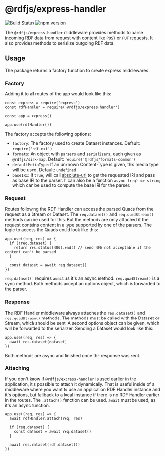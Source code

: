 # @rdfjs/express-handler

[![Build Status](https://travis-ci.org/rdf-js/express-handler.svg?branch=master)](https://travis-ci.org/rdfjs/express-handler)
[![npm version](https://img.shields.io/npm/v/@rdfjs/express-handler.svg)](https://www.npmjs.com/package/@rdfjs/express-handler)

The `@rdfjs/express-handler` middleware provides methods to parse incoming RDF data from request with content like `POST` or `PUT` requests.
It also provides methods to serialize outgoing RDF data.   

## Usage

The package returns a factory function to create express middlewares.

### Factory

Adding it to all routes of the app would look like this:

```
const express = require('express')
const rdfHandler = require('@rdfjs/express-handler')

const app = express()

app.use(rdfHandler())
```

The factory accepts the following options:

- `factory`: The factory used to create Dataset instances. Default: `require('rdf-ext')`
- `formats`: An object with `parsers` and `serializers`, each given as `@rdfjs/sink-map`. Default: `require('@rdfjs/formats-common')`
- `defaultMediaType`: If an unknown Content-Type is given, this media type will be used. Default: `undefined`
- `baseIRI`: If `true`, will call [absolute-url](https://npm.im/absolute-url) to get the requested IRI and pass as base IRI to the parser. It can also be a function `async (req) => string` which can be used to compute the base IRI for the parser.

### Request

Routes following the RDF Handler can access the parsed Quads from the request as a Stream or Dataset.
The `req.dataset()` and `req.quadStream()` methods can be used for this.
But the methods are only attached if the request contains content in a type supported by one of the parsers.
The logic to access the Quads could look like this:

```
app.use((req, res) => {
  if (!req.dataset) {
    return res.status(406).end() // send 406 not acceptable if the content can't be parsed
  }

  const dataset = await req.dataset()
})
```

`req.dataset()` requires `await` as it's an async method.
`req.quadStream()` is a sync method.
Both methods accept an options object, which is forwarded to the parser.

### Response

The RDF Handler middleware always attaches the `res.dataset()` and `res.quadStream()` methods.
The methods must be called with the Dataset or Stream, which should be sent.
A second options object can be given, which will be forwarded to the serializer.
Sending a Dataset would look like this:

```
app.use((req, res) => {
  await res.dataset(dataset)
})
```

Both methods are async and finished once the response was sent.

### Attaching

If you don't know if `@rdfjs/express-handler` is used earlier in the application, it's possible to attach it dynamically.
That is useful inside of a middleware where you want to use an application RDF Handler instance and it's options, but fallback to a local instance if there is no RDF Handler earlier in the routes.
The `.attach()` function can be used.
`await` must be used, as it's an async function. 

```
app.use((req, res) => {
  await rdfHandler.attach(req, res)

  if (req.dataset) {
    const dataset = await req.dataset()
  }

  await res.dataset(rdf.dataset())
})
```
